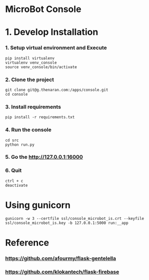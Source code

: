 # MicroBot Console

# 1. Develop Installation

### 1. Setup virtual environment and Execute
    pip install virtualenv
    virtualenv venv_console
    source venv_console/bin/activate

### 2. Clone the project
    git clone git@g.thenaran.com:/apps/console.git
    cd console

### 3. Install requirements
    pip install -r requirements.txt

### 4. Run the console
    cd src
    python run.py

### 5. Go the http://127.0.0.1:16000

### 6. Quit
    ctrl + c
    deactivate


# Using gunicorn
    gunicorn -w 3 --certfile ssl/console_microbot_is.crt --keyfile ssl/console_microbot_is.key -b 127.0.0.1:5000 run:__app


# Reference

### https://github.com/afourmy/flask-gentelella
### https://github.com/klokantech/flask-firebase